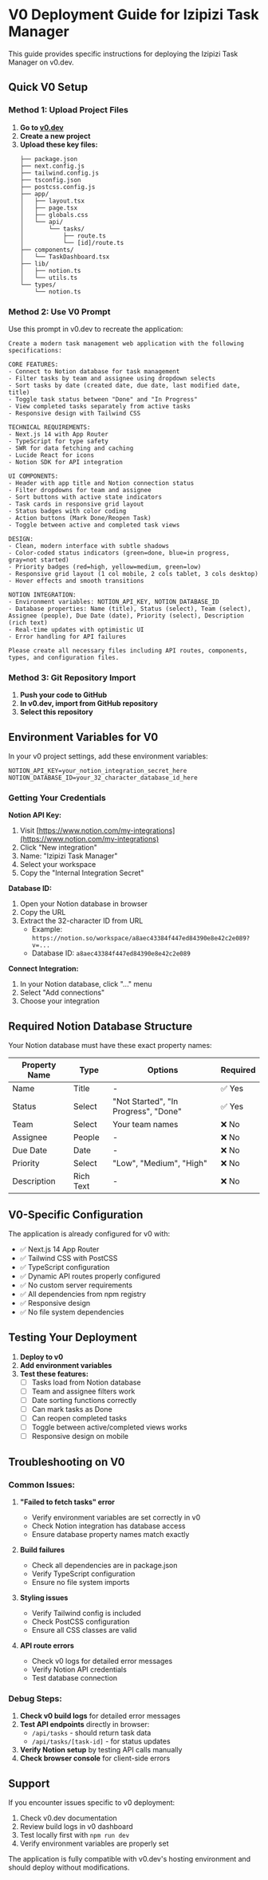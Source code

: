 # V0 Deployment Guide for Izipizi Task Manager

This guide provides specific instructions for deploying the Izipizi Task Manager on v0.dev.

## Quick V0 Setup

### Method 1: Upload Project Files

1. **Go to [v0.dev](https://v0.dev)**
2. **Create a new project**
3. **Upload these key files:**
   ```
   ├── package.json
   ├── next.config.js
   ├── tailwind.config.js
   ├── tsconfig.json
   ├── postcss.config.js
   ├── app/
   │   ├── layout.tsx
   │   ├── page.tsx
   │   ├── globals.css
   │   └── api/
   │       └── tasks/
   │           ├── route.ts
   │           └── [id]/route.ts
   ├── components/
   │   └── TaskDashboard.tsx
   ├── lib/
   │   ├── notion.ts
   │   └── utils.ts
   └── types/
       └── notion.ts
   ```

### Method 2: Use V0 Prompt

Use this prompt in v0.dev to recreate the application:

```
Create a modern task management web application with the following specifications:

CORE FEATURES:
- Connect to Notion database for task management
- Filter tasks by team and assignee using dropdown selects
- Sort tasks by date (created date, due date, last modified date, title)
- Toggle task status between "Done" and "In Progress"
- View completed tasks separately from active tasks
- Responsive design with Tailwind CSS

TECHNICAL REQUIREMENTS:
- Next.js 14 with App Router
- TypeScript for type safety
- SWR for data fetching and caching
- Lucide React for icons
- Notion SDK for API integration

UI COMPONENTS:
- Header with app title and Notion connection status
- Filter dropdowns for team and assignee
- Sort buttons with active state indicators
- Task cards in responsive grid layout
- Status badges with color coding
- Action buttons (Mark Done/Reopen Task)
- Toggle between active and completed task views

DESIGN:
- Clean, modern interface with subtle shadows
- Color-coded status indicators (green=done, blue=in progress, gray=not started)
- Priority badges (red=high, yellow=medium, green=low)
- Responsive grid layout (1 col mobile, 2 cols tablet, 3 cols desktop)
- Hover effects and smooth transitions

NOTION INTEGRATION:
- Environment variables: NOTION_API_KEY, NOTION_DATABASE_ID
- Database properties: Name (title), Status (select), Team (select), Assignee (people), Due Date (date), Priority (select), Description (rich text)
- Real-time updates with optimistic UI
- Error handling for API failures

Please create all necessary files including API routes, components, types, and configuration files.
```

### Method 3: Git Repository Import

1. **Push your code to GitHub**
2. **In v0.dev, import from GitHub repository**
3. **Select this repository**

## Environment Variables for V0

In your v0 project settings, add these environment variables:

```env
NOTION_API_KEY=your_notion_integration_secret_here
NOTION_DATABASE_ID=your_32_character_database_id_here
```

### Getting Your Credentials

**Notion API Key:**
1. Visit [https://www.notion.com/my-integrations](https://www.notion.com/my-integrations)
2. Click "New integration"
3. Name: "Izipizi Task Manager"
4. Select your workspace
5. Copy the "Internal Integration Secret"

**Database ID:**
1. Open your Notion database in browser
2. Copy the URL
3. Extract the 32-character ID from URL
   - Example: `https://notion.so/workspace/a8aec43384f447ed84390e8e42c2e089?v=...`
   - Database ID: `a8aec43384f447ed84390e8e42c2e089`

**Connect Integration:**
1. In your Notion database, click "..." menu
2. Select "Add connections"
3. Choose your integration

## Required Notion Database Structure

Your Notion database must have these exact property names:

| Property Name | Type | Options | Required |
|---------------|------|---------|----------|
| Name | Title | - | ✅ Yes |
| Status | Select | "Not Started", "In Progress", "Done" | ✅ Yes |
| Team | Select | Your team names | ❌ No |
| Assignee | People | - | ❌ No |
| Due Date | Date | - | ❌ No |
| Priority | Select | "Low", "Medium", "High" | ❌ No |
| Description | Rich Text | - | ❌ No |

## V0-Specific Configuration

The application is already configured for v0 with:

- ✅ Next.js 14 App Router
- ✅ Tailwind CSS with PostCSS
- ✅ TypeScript configuration
- ✅ Dynamic API routes properly configured
- ✅ No custom server requirements
- ✅ All dependencies from npm registry
- ✅ Responsive design
- ✅ No file system dependencies

## Testing Your Deployment

1. **Deploy to v0**
2. **Add environment variables**
3. **Test these features:**
   - [ ] Tasks load from Notion database
   - [ ] Team and assignee filters work
   - [ ] Date sorting functions correctly
   - [ ] Can mark tasks as Done
   - [ ] Can reopen completed tasks
   - [ ] Toggle between active/completed views works
   - [ ] Responsive design on mobile

## Troubleshooting on V0

### Common Issues:

1. **"Failed to fetch tasks" error**
   - Verify environment variables are set correctly in v0
   - Check Notion integration has database access
   - Ensure database property names match exactly

2. **Build failures**
   - Check all dependencies are in package.json
   - Verify TypeScript configuration
   - Ensure no file system imports

3. **Styling issues**
   - Verify Tailwind config is included
   - Check PostCSS configuration
   - Ensure all CSS classes are valid

4. **API route errors**
   - Check v0 logs for detailed error messages
   - Verify Notion API credentials
   - Test database connection

### Debug Steps:

1. **Check v0 build logs** for detailed error messages
2. **Test API endpoints** directly in browser:
   - `/api/tasks` - should return task data
   - `/api/tasks/[task-id]` - for status updates
3. **Verify Notion setup** by testing API calls manually
4. **Check browser console** for client-side errors

## Support

If you encounter issues specific to v0 deployment:
1. Check v0.dev documentation
2. Review build logs in v0 dashboard
3. Test locally first with `npm run dev`
4. Verify environment variables are properly set

The application is fully compatible with v0.dev's hosting environment and should deploy without modifications.